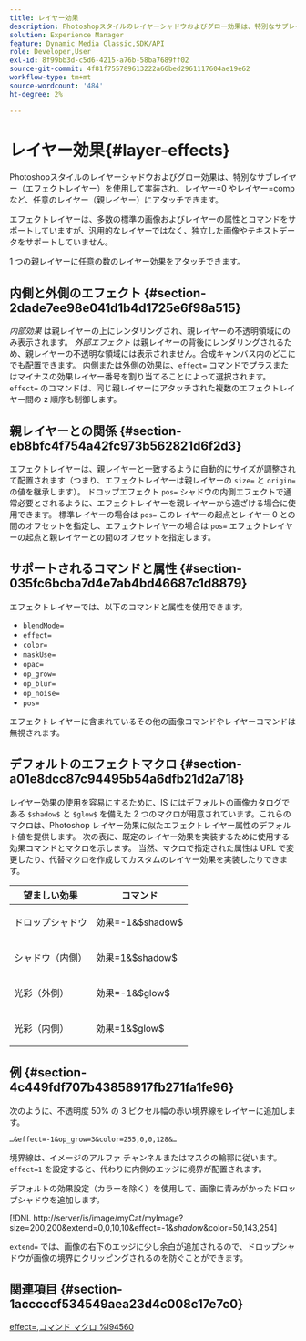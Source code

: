 ```yaml
---
title: レイヤー効果
description: Photoshopスタイルのレイヤーシャドウおよびグロー効果は、特別なサブレイヤー（エフェクトレイヤー）を使用して実装され、レイヤー=0 やレイヤー=comp など、任意のレイヤー（親レイヤー）にアタッチできます。
solution: Experience Manager
feature: Dynamic Media Classic,SDK/API
role: Developer,User
exl-id: 8f99bb3d-c5d6-4215-a76b-58ba7689ff02
source-git-commit: 4f81f755789613222a66bed2961117604ae19e62
workflow-type: tm+mt
source-wordcount: '484'
ht-degree: 2%

---
```


# レイヤー効果{#layer-effects}

Photoshopスタイルのレイヤーシャドウおよびグロー効果は、特別なサブレイヤー（エフェクトレイヤー）を使用して実装され、レイヤー=0 やレイヤー=comp など、任意のレイヤー（親レイヤー）にアタッチできます。

エフェクトレイヤーは、多数の標準の画像およびレイヤーの属性とコマンドをサポートしていますが、汎用的なレイヤーではなく、独立した画像やテキストデータをサポートしていません。

1 つの親レイヤーに任意の数のレイヤー効果をアタッチできます。

## 内側と外側のエフェクト {#section-2dade7ee98e041d1b4d1725e6f98a515}

*内部効果* は親レイヤーの上にレンダリングされ、親レイヤーの不透明領域にのみ表示されます。 *外部エフェクト* は親レイヤーの背後にレンダリングされるため、親レイヤーの不透明な領域には表示されません。合成キャンバス内のどこにでも配置できます。 内側または外側の効果は、`effect=` コマンドでプラスまたはマイナスの効果レイヤー番号を割り当てることによって選択されます。 `effect=` のコマンドは、同じ親レイヤーにアタッチされた複数のエフェクトレイヤー間の z 順序も制御します。

## 親レイヤーとの関係 {#section-eb8bfc4f754a42fc973b562821d6f2d3}

エフェクトレイヤーは、親レイヤーと一致するように自動的にサイズが調整されて配置されます（つまり、エフェクトレイヤーは親レイヤーの `size=` と `origin=` の値を継承します）。 ドロップエフェクト `pos=` シャドウの内側エフェクトで通常必要とされるように、エフェクトレイヤーを親レイヤーから遠ざける場合に使用できます。 標準レイヤーの場合は `pos=` このレイヤーの起点とレイヤー 0 との間のオフセットを指定し、エフェクトレイヤーの場合は `pos=` エフェクトレイヤーの起点と親レイヤーとの間のオフセットを指定します。

## サポートされるコマンドと属性 {#section-035fc6bcba7d4e7ab4bd46687c1d8879}

エフェクトレイヤーでは、以下のコマンドと属性を使用できます。

* `blendMode=`
* `effect=`
* `color=`
* `maskUse=`
* `opac=`
* `op_grow=`
* `op_blur=`
* `op_noise=`
* `pos=`

エフェクトレイヤーに含まれているその他の画像コマンドやレイヤーコマンドは無視されます。

## デフォルトのエフェクトマクロ {#section-a01e8dcc87c94495b54a6dfb21d2a718}

レイヤー効果の使用を容易にするために、IS にはデフォルトの画像カタログである `$shadow$` と `$glow$` を備えた 2 つのマクロが用意されています。これらのマクロは、Photoshop レイヤー効果に似たエフェクトレイヤー属性のデフォルト値を提供します。 次の表に、既定のレイヤー効果を実装するために使用する効果コマンドとマクロを示します。 当然、マクロで指定された属性は URL で変更したり、代替マクロを作成してカスタムのレイヤー効果を実装したりできます。

<table id="table_8089C41AD1F24223A58C7DD8F4DDF73C"> 
 <thead> 
  <tr> 
   <th class="entry"> <b> 望ましい効果 </b> </th> 
   <th class="entry"> <b> コマンド </b> </th> 
  </tr> 
 </thead>
 <tbody> 
  <tr> 
   <td> <p> ドロップシャドウ </p> </td> 
   <td> <p> <span class="codeph"> 効果=-1&amp;$shadow$</span> </p> </td> 
  </tr> 
  <tr> 
   <td> <p> シャドウ（内側） </p> </td> 
   <td> <p> <span class="codeph"> 効果=1&amp;$shadow$</span> </p> </td> 
  </tr> 
  <tr> 
   <td> <p> 光彩（外側） </p> </td> 
   <td> <p> <span class="codeph"> 効果=-1&amp;$glow$</span> </p> </td> 
  </tr> 
  <tr> 
   <td> <p> 光彩（内側） </p> </td> 
   <td> <p> <span class="codeph"> 効果=1&amp;$glow$</span> </p> </td> 
  </tr> 
 </tbody> 
</table>

## 例 {#section-4c449fdf707b43858917fb271fa1fe96}

次のように、不透明度 50% の 3 ピクセル幅の赤い境界線をレイヤーに追加します。

`…&effect=-1&op_grow=3&color=255,0,0,128&…`

境界線は、イメージのアルファ チャンネルまたはマスクの輪郭に従います。 `effect=1` を設定すると、代わりに内側のエッジに境界が配置されます。

デフォルトの効果設定（カラーを除く）を使用して、画像に青みがかったドロップシャドウを追加します。

[!DNL http://server/is/image/myCat/myImage?size=200,200&extend=0,0,10,10&effect=-1&$shadow$&color=50,143,254]

`extend=` では、画像の右下のエッジに少し余白が追加されるので、ドロップシャドウが画像の境界にクリッピングされるのを防ぐことができます。

## 関連項目 {#section-1acccccf534549aea23d4c008c17e7c0}

[effect=](../../../../../is-api/http-ref/image-serving-api-ref/c-http-protocol-reference/c-command-reference/r-effect.md#reference-b1296c4afed047fb921bbc1e33752135), [&#x200B; コマンド マクロ %l94560](../../../../../is-api/http-ref/image-serving-api-ref/c-http-protocol-reference/c-syntax-and-features/r-is-http-command-macros.md#reference-ea2a9571c65a46da83eca27d0013cbf9)
